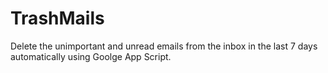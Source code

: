 # TrashMails
Delete the unimportant and unread emails from the inbox in the last 7 days automatically using Goolge App Script.
